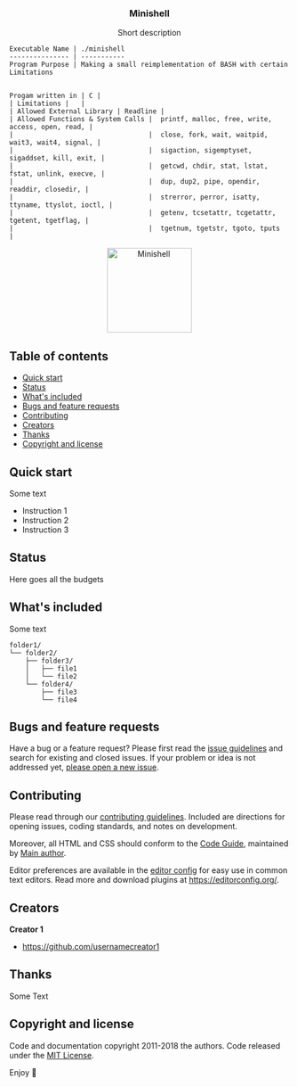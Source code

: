   <h3 align="center">Minishell</h3>

  <p align="center">
    Short description
  </p>
  
    Executable Name | ./minishell
    --------------- | ----------- 
    Program Purpose | Making a small reimplementation of BASH with certain Limitations
    
    
    Progam written in | C |
    | Limitations |   |
    | Allowed External Library | Readline |
    | Allowed Functions & System Calls |  printf, malloc, free, write, access, open, read, |
    |                                  |  close, fork, wait, waitpid, wait3, wait4, signal, |
    |                                  |  sigaction, sigemptyset, sigaddset, kill, exit, |
    |                                  |  getcwd, chdir, stat, lstat, fstat, unlink, execve, |
    |                                  |  dup, dup2, pipe, opendir, readdir, closedir, |
    |                                  |  strerror, perror, isatty, ttyname, ttyslot, ioctl, |
    |                                  |  getenv, tcsetattr, tcgetattr, tgetent, tgetflag, |
    |                                  |  tgetnum, tgetstr, tgoto, tputs   |
  
<p align="center">
  <a href="https://github.com/harshbanthiya/Minishell">
    <img src="https://badge42.vercel.app/api/v2/cl2xrmmu4000609mlo05k9qg8/project/2371023" alt="Minishell" width=152 height=152>
  </a>


## Table of contents

- [Quick start](#quick-start)
- [Status](#status)
- [What's included](#whats-included)
- [Bugs and feature requests](#bugs-and-feature-requests)
- [Contributing](#contributing)
- [Creators](#creators)
- [Thanks](#thanks)
- [Copyright and license](#copyright-and-license)


## Quick start

Some text

- Instruction 1
- Instruction 2
- Instruction 3

## Status

Here goes all the budgets

## What's included

Some text

```text
folder1/
└── folder2/
    ├── folder3/
    │   ├── file1
    │   └── file2
    └── folder4/
        ├── file3
        └── file4
```

## Bugs and feature requests

Have a bug or a feature request? Please first read the [issue guidelines](https://reponame/blob/master/CONTRIBUTING.md) and search for existing and closed issues. If your problem or idea is not addressed yet, [please open a new issue](https://reponame/issues/new).

## Contributing

Please read through our [contributing guidelines](https://reponame/blob/master/CONTRIBUTING.md). Included are directions for opening issues, coding standards, and notes on development.

Moreover, all HTML and CSS should conform to the [Code Guide](https://github.com/mdo/code-guide), maintained by [Main author](https://github.com/usernamemainauthor).

Editor preferences are available in the [editor config](https://reponame/blob/master/.editorconfig) for easy use in common text editors. Read more and download plugins at <https://editorconfig.org/>.

## Creators

**Creator 1**

- <https://github.com/usernamecreator1>

## Thanks

Some Text

## Copyright and license

Code and documentation copyright 2011-2018 the authors. Code released under the [MIT License](https://reponame/blob/master/LICENSE).

Enjoy :metal:
